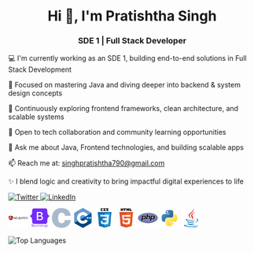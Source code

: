 <h1 align="center">Hi 👋, I'm Pratishtha Singh</h1> <h3 align="center">SDE 1 | Full Stack Developer </h3>


💻 I'm currently working as an SDE 1, building end-to-end solutions in Full Stack Development

🔭 Focused on mastering Java and diving deeper into backend & system design concepts

🌱 Continuously exploring frontend frameworks, clean architecture, and scalable systems

🤝 Open to tech collaboration and community learning opportunities

💬 Ask me about Java, Frontend technologies, and building scalable apps

📫 Reach me at: singhpratishtha790@gmail.com

✨ I blend logic and creativity to bring impactful digital experiences to life


<p align="left"> <a href="https://twitter.com/dreamerrr33" target="_blank"> <img src="https://cdn.jsdelivr.net/npm/simple-icons@v3/icons/twitter.svg" alt="Twitter" width="30" height="30"> </a> <a href="https://linkedin.com/in/pratishtha-singh" target="_blank"> <img src="https://cdn.jsdelivr.net/npm/simple-icons@v3/icons/linkedin.svg" alt="LinkedIn" width="30" height="30"> </a> </p>



<p align="left"> <a href="https://angular.io" target="_blank"><img src="https://raw.githubusercontent.com/devicons/devicon/master/icons/angularjs/angularjs-original-wordmark.svg" alt="AngularJS" width="40" height="40"/></a> <a href="https://getbootstrap.com" target="_blank"><img src="https://raw.githubusercontent.com/devicons/devicon/master/icons/bootstrap/bootstrap-plain-wordmark.svg" alt="Bootstrap" width="40" height="40"/></a> <a href="https://www.cprogramming.com/" target="_blank"><img src="https://raw.githubusercontent.com/devicons/devicon/master/icons/c/c-original.svg" alt="C" width="40" height="40"/></a> <a href="https://www.w3schools.com/cpp/" target="_blank"><img src="https://raw.githubusercontent.com/devicons/devicon/master/icons/cplusplus/cplusplus-original.svg" alt="C++" width="40" height="40"/></a> <a href="https://www.w3schools.com/css/" target="_blank"><img src="https://raw.githubusercontent.com/devicons/devicon/master/icons/css3/css3-original-wordmark.svg" alt="CSS3" width="40" height="40"/></a> <a href="https://www.w3.org/html/" target="_blank"><img src="https://raw.githubusercontent.com/devicons/devicon/master/icons/html5/html5-original-wordmark.svg" alt="HTML5" width="40" height="40"/></a> <a href="https://www.php.net" target="_blank"><img src="https://raw.githubusercontent.com/devicons/devicon/master/icons/php/php-original.svg" alt="PHP" width="40" height="40"/></a> <a href="https://www.python.org" target="_blank"><img src="https://raw.githubusercontent.com/devicons/devicon/master/icons/python/python-original.svg" alt="Python" width="40" height="40"/></a> <a href="https://www.java.com" target="_blank"><img src="https://raw.githubusercontent.com/devicons/devicon/master/icons/java/java-original.svg" alt="Java" width="40" height="40"/></a> </p>

<p align="left"> <img src="https://github-readme-stats.vercel.app/api/top-langs?username=pratishtha33&show_icons=true&locale=en&layout=compact" alt="Top Languages" /> </p>

